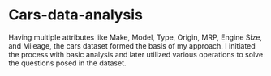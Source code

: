 # Cars-data-analysis
Having multiple attributes like Make, Model, Type, Origin, MRP, Engine Size, and Mileage, the cars dataset formed the basis of my approach. I initiated the process with basic analysis and later utilized various operations to solve the questions posed in the dataset.
